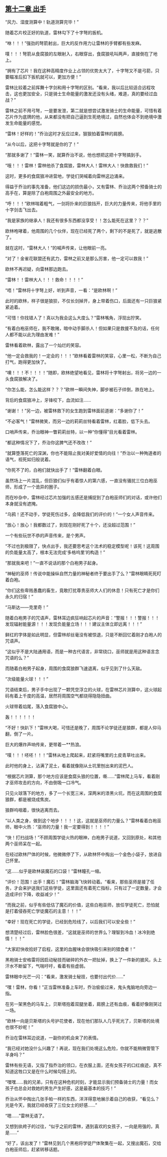 ## [第十二章 出手](https://www.xxbiquge.com/11_11222/5428791.html)


  “风力、湿度测算中！轨道测算完毕！”

  随着芯片校正好的轨道，雷林勾下了十字弩的扳机。

  “咻！！！”强劲的弩箭射出，巨大的反作用力让雷林的手臂都有些发麻。

  噗！！！弩箭从食腐狼的左眼射入，右眼穿出，食腐狼吼叫两声，直接倒在了地上。

  “拥有了芯片！我在这种高精度作业上占领的优势太大了，十字弩又不是弓箭，只要瞄准后扣下扳机就可以，更加方便！”

  雷林比较着之前挥舞十字剑和用十字弩的区别。“看来，我以后比较适合远程攻击，这也更加安全，只是骑士生命能量的激发还没有头绪，难道，真的要经过血战？”

  雷林之前不用弓弩，一是要发泄，第二就是想尝试激发骑士的生命能量，可惜有着芯片作为底牌的他，从来都没有把自己逼到生死绝境过，自然也体会不到绝境中激发生命能量的感觉。

  “雷林！好样的！”乔治这时才反应过来，狠狠拍着雷林的肩膀。

  “从今以后，这把十字弩就是你的了！”

  “那就多谢了！”雷林一笑，就算乔治不说，他也想把这把十字弩搞到手。

  “哦！！！雷林！雷林他杀了食腐狼，雷林大人！雷林大人！快救救我们！”

  这时，更多的食腐狼冲进营地，学徒们哭喊着向雷林这边涌来。

  得益于乔治的事先准备，他们这边的损伤最小，又有雷林、乔治这两个预备骑士的高手在，算是除了白袍周围之外最安全的地方。

  “呼！！！”欧林喘着粗气，一剑将扑来的巨狼挡开，巨大的力量传来，将他手里的十字剑击飞出去。

  “我是家族的继承人！我还有很多东西都没享受！！怎么能死在这里？？？”

  欧林咆哮着，他周围的几个伙伴，现在已经死了两个，剩下的不是死了，就是逃散了。

  就在这时，“雷林大人！”的喊声传来，让他眼前一亮。

  “对了！金雀花联盟还有武力，雷林之前又是那么厉害，他一定可以救我！”

  欧林不再迟疑，向雷林那边跑去。

  “雷林！！雷林大人！！！救命！！！！”

  “唔！”雷林将十字弩上好，听到声音，一看：“是欧林啊！”

  此时的欧林，样子很是狼狈，不仅长剑掉开，身上带着伤口，后面还有一只巨狼紧紧追着。

  “可惜！你找错人了！真以为我会这么大度么？”雷林嘴角，浮现出狞笑。

  “有着白袍巫师在，我不敢赌，暗中动手脚杀人！但如果只是救援不及的话，任何人都不能以此为理由发难！”

  雷林看着欧林，露出了一个灿烂的笑容。

  “他一定会救我的！一定会的！！！”欧林看着雷林的笑容，心里一松，不断为自己打气，跑得更加快了。

  “噢！！！不！！！！”随即，欧林绝望地看见，雷林将十字弩射出，将另一边的一头食腐狼解决了。

  “你怎么能，怎么能这样？？？”欧林一瞬间失神，脚步被石子绊倒，跌在地上。

  背后的食腐狼冲上，牙锋咬下，血流如注……

  “谢谢！！”另一边，被雷林救下的女生跑到雷林面前道谢：“多谢你了！”

  “不必客气！”雷林微笑，而另一边的莉莉丝特看着雷林，红着脸，低下头去。

  口哨声传来，乔治眼神一瞥莉莉丝特，以一种“你懂得”目光看着雷林。

  “都这种情况下了，乔治你这脾气还不改改！”

  “就算堕落死亡的深渊，你也不能阻止我对美好爱情的向往！”乔治以一种殉道者的语气，视死如归般说着。

  “你死不了的，白袍们就快出手了！”雷林翻着白眼。

  虽然场上一片混乱，但巨狼们似乎有着惊人的第六感，一直没有骚扰三位白袍巫师，形成了一个诡异的圈子。

  而在吵杂中，雷林经过芯片加强的五感还是捕捉到了白袍巫师们的对话，或许他们本身就没有遮掩。

  “乌鸦！还不动手，学徒死伤过多，会降低我们的评价的！”一个女人声音传来。

  “放心！放心！我都数过了，到现在刚好死了十个，还没超过范围！”

  一个有些玩世不恭的声音传来，是个男声。

  “不过也到极限了，快点出手，我还要思考这个法术的稳定模型呢！该死！这周围的负能量太高了，根本无法完成‘多格呜里’的构造！”

  “那就我来吧！”一直不说话的那个白袍男子起身。

  “神秘的巫师！传说中能操纵自然力量的神秘者终于要出手了么？”雷林眼睛死死盯着白袍。

  “你们这些卑贱愚蠢的畜生，竟敢打扰尊贵巫师大人们的休息！只有死亡才是你们永久的归宿！”

  “马斯达——克里奇！”

  随着白袍男子的咒语声，雷林耳边疯狂响起芯片的声音：“警报！！！警报！！！发现辐射能量源！！！发现负能量立场！！！建议主体立即远离！！！”

  鲜红的字体是如此明显，但雷林却丝毫没有被惊退，只是不断回忆着刚才白袍人的咒语声。

  “这似乎不是大陆通用语，而是一种古代语言，非常绕口，巫师就是用这种语言念咒语的么？”

  而随着白袍男子起身，周围的食腐狼群飞速退离，似乎见到了什么天敌。

  “次级能量火球！！！”

  咒语结束后，男子手中出现了一颗凭空浮立的火球，在雷林芯片测算中，这火球起码有着上千度的高温，居然将周围空气都烧得隐隐扭曲。

  火球带着焰尾，落入食腐狼中心。

  轰！！！！！！

  “不好！快趴下！”雷林大喝，可惜还是晚了，周围不论学徒还是狼群，都是人仰马翻，倒了一片。

  巨大的爆炸声响传来，更带着一**热浪。

  “噗！！！呸呸！！！”雷林从地上爬起来，赶紧将嘴里的土皮青草吐出来。

  此时他的身上，沾满了泥土，看着就像刚从土坑里刨出来的泥巴人。

  “根据芯片测算，那个地方应该是食腐头狼的位置，嘶……”雷林爬上马车，看着刚才巫师攻击的方向，不由倒吸一口冷气。

  只见火球落下的地方，多了一个长宽三米，深两米的漆黑火坑，而在这周围的食腐狼群，都是被烧成焦炭。

  狼群呜咽着，很快逃离而去。

  “以人类之身，做到这个地步！！！！这，这就是巫师的力量么？”雷林看着白袍巫师，眼中火热：“巫师的力量！我一定要得到！！！！”

  “快！打扫战场！”不顾周围学徒火热的眼神，白袍男子说道，又回到原处，和其他两个巫师呆在一起。

  在经过欧林尸体的时候，他微微停了下，从欧林怀中掏出一个金色小袋子，放进自己怀里。

  “这……似乎是欧林装魔石的口袋！”雷林瞳孔一缩。

  “评价！范围！出手！魔石！”雷林脑海飞快转动着。“看来，那些巫师是接了任务，才会来护送我们这些学徒，这里面还有着死亡指标，只有过了一定数量，才会造成评价下降，收益减少！”

  “而我之前，似乎有些低估了魔石的价值，这些白袍巫师，放任学徒死亡，恐怕就是打着侵吞死亡学徒魔石的主意！！！”

  “幸好！现在死亡的学徒，已经到危险线了，以后我们可以安全些！”

  想清楚经过后，雷林脸色很差，“这就是巫师的世界么？理智到冷血！冰冷到绝情！！！”

  “大家赶快收拾好了启程，这里的血腥味会很快吸引来别的猎食者！”

  黑袍骑士安格雷将因启动秘技而破碎的外衣一把扯掉，换上了一件新的披风，头上汗水不断留下，气喘吁吁，看着有些虚弱。

  雷林眼中光芒一闪：“看来，激发骑士秘技，也要付出代价……”

  “嘿！雷林，你看！”正当雷林准备上车时，乔治偷偷过来，鬼头鬼脑地向旁边一指。

  在另一架黑色的马车上，贝斯塔抱着双腿坐着，肩膀上还有血痕，看着好像刚哭过一场。

  “欧林一向是贝斯塔的头号护花使者，现在他们那队人几乎死光了，贝斯塔的处境也很不妙呢！”

  乔治在雷林耳边说道，一副你的机会来了的表情。

  “我已经对她没什么兴趣了！再说，现在我们处境这么危险，你就不能稍微管管下半身吗？”

  雷林有些无语，又指了指乔治的领口，在衣服上面，还有女孩子的口红痕迹，真不知道这牲口又是在什么时候勾搭上的。

  “嘿嘿……我的兄弟，只有在这种危机时刻，才能显示我们预备骑士的力量！而女孩子也总会对救她的男生产生好感，这是最基本的技巧！”

  乔治从怀中掏出几张手帕一样的东西，洋洋得意地展示着自己的收获，“看见么？光是今天，我就已经收获了三位女士的好感……”

  “嗯……”雷林无语了。

  又想到纨绔子的过往，“似乎之前的雷林，遇到喜欢的女孩子，一向是用强的，真是……”

  “好了，该出发了！”雷林见到几个黑袍将学徒尸体聚集在一起，又搜出魔石，交给白袍巫师后，赶紧转移话题。

